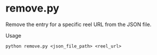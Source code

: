 # remove.py

Remove the entry for a specific reel URL from the JSON file.

Usage
```
python remove.py <json_file_path> <reel_url>
```
